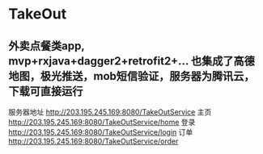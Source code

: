 # TakeOut

## 外卖点餐类app, mvp+rxjava+dagger2+retrofit2+... 也集成了高德地图，极光推送，mob短信验证，服务器为腾讯云，下载可直接运行

服务器地址 http://203.195.245.169:8080/TakeOutService
主页  http://203.195.245.169:8080/TakeOutService/home
登录 http://203.195.245.169:8080/TakeOutService/login
订单 http://203.195.245.169:8080/TakeOutService/order
